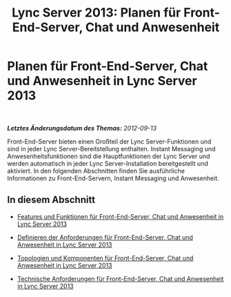 ﻿---
title: 'Lync Server 2013: Planen für Front-End-Server, Chat und Anwesenheit'
TOCTitle: Planen für Front-End-Server, Chat und Anwesenheit
ms:assetid: 8db94c64-61af-4093-ac47-85932d0eae9f
ms:mtpsurl: https://technet.microsoft.com/de-de/library/Gg398714(v=OCS.15)
ms:contentKeyID: 49294705
ms.date: 05/19/2016
mtps_version: v=OCS.15
ms.translationtype: HT
---

# Planen für Front-End-Server, Chat und Anwesenheit in Lync Server 2013

 

_**Letztes Änderungsdatum des Themas:** 2012-09-13_

Front-End-Server bieten einen Großteil der Lync Server-Funktionen und sind in jeder Lync Server-Bereitstellung enthalten. Instant Messaging und Anwesenheitsfunktionen sind die Hauptfunktionen der Lync Server und werden automatisch in jeder Lync Server-Installation bereitgestellt und aktiviert. In den folgenden Abschnitten finden Sie ausführliche Informationen zu Front-End-Servern, Instant Messaging und Anwesenheit.

## In diesem Abschnitt

  - [Features und Funktionen für Front-End-Server, Chat und Anwesenheit in Lync Server 2013](lync-server-2013-features-and-functionality-of-front-end-servers-instant-messaging-and-presence.md)

  - [Definieren der Anforderungen für Front-End-Server, Chat und Anwesenheit in Lync Server 2013](lync-server-2013-defining-your-requirements-for-front-end-servers-instant-messaging-and-presence.md)

  - [Topologien und Komponenten für Front-End-Server, Chat und Anwesenheit in Lync Server 2013](lync-server-2013-topologies-and-components-for-front-end-servers-instant-messaging-and-presence.md)

  - [Technische Anforderungen für Front-End-Server, Chat und Anwesenheit in Lync Server 2013](lync-server-2013-technical-requirements-for-front-end-servers-instant-messaging-and-presence.md)

